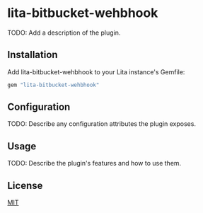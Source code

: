 # lita-bitbucket-wehbhook

TODO: Add a description of the plugin.

## Installation

Add lita-bitbucket-wehbhook to your Lita instance's Gemfile:

``` ruby
gem "lita-bitbucket-wehbhook"
```

## Configuration

TODO: Describe any configuration attributes the plugin exposes.

## Usage

TODO: Describe the plugin's features and how to use them.

## License

[MIT](http://opensource.org/licenses/MIT)
